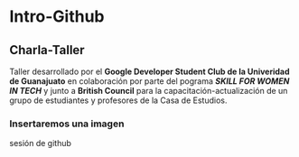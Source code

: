 # Intro-Github


## Charla-Taller

Taller desarrollado por el **Google Developer Student Club de la Univeridad de Guanajuato** en colaboración por parte del pograma _**SKILL FOR WOMEN IN TECH**_ y junto a **British Council** para la capacitación-actualización de un grupo de estudiantes y profesores de la Casa de Estudios.


### Insertaremos una imagen
 sesión de github
